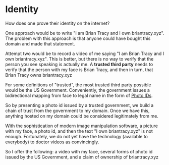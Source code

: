 
# Identity

How does one prove their identity on the internet?

One approach would be to write "I am Brian Tracy and I own briantracy.xyz". The problem with this approach is that anyone could have bought this domain and made that statement.

Attempt two would be to record a video of me saying "I am Brian Tracy and I own briantracy.xyz". This is better, but there is no way to verify that the person you see speaking is actually me. A **trusted third party** needs to verify that the person with my face is Brian Tracy, and then in turn, that Brian Tracy owns briantracy.xyz

For some definitions of "trusted", the most trusted third party possible would be the US Government. Conveniently, the government issues a bidirectional mapping from face to legal name in the form of [Photo IDs](https://en.wikipedia.org/wiki/Photo_identification).

So by presenting a photo id issued by a trusted government, we build a chain of trust from the government to my domain. Once we have this, anything hosted on my domain could be considered legitimately from me.

With the sophistication of modern image manipulation software, a picture with my face, a photo id, and then the text "I own briantracy.xyz" is not enough. Fortunately, we do not yet have the technology (available to everybody) to doctor videos as convincingly.

So I offer the following: a video with my face, several forms of photo id issued by the US Government, and a claim of ownership of briantracy.xyz




